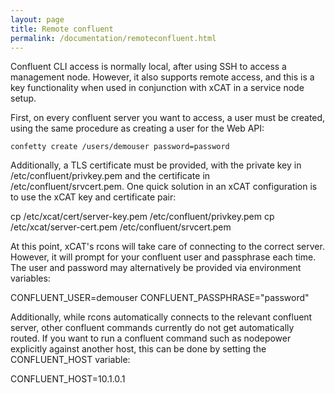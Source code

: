 ```yaml
---
layout: page
title: Remote confluent
permalink: /documentation/remoteconfluent.html
---
```


Confluent CLI access is normally local, after using SSH to access a management node.
However, it also supports remote access, and this is a key functionality when used
in conjunction with xCAT in a service node setup.

First, on every confluent server you want to access, a user must be created, using the
same procedure as creating a user for the Web API:

    confetty create /users/demouser password=password

Additionally, a TLS certificate must be provided, with the private key in /etc/confluent/privkey.pem and
the certificate in /etc/confluent/srvcert.pem. One quick solution in an xCAT configuration is to use the xCAT
key and certificate pair:

   cp /etc/xcat/cert/server-key.pem /etc/confluent/privkey.pem
   cp /etc/xcat/server-cert.pem /etc/confluent/srvcert.pem

At this point, xCAT's rcons will take care of connecting to the correct server.  However, it will
prompt for your confluent user and passphrase each time.  The user and password may alternatively
be provided via environment variables:

   CONFLUENT_USER=demouser
   CONFLUENT_PASSPHRASE="password"

Additionally, while rcons automatically connects to the relevant confluent server, other confluent commands
currently do not get automatically routed.  If you want to run a confluent command such as nodepower explicitly
against another host, this can be done by setting the CONFLUENT_HOST variable:

   CONFLUENT_HOST=10.1.0.1

